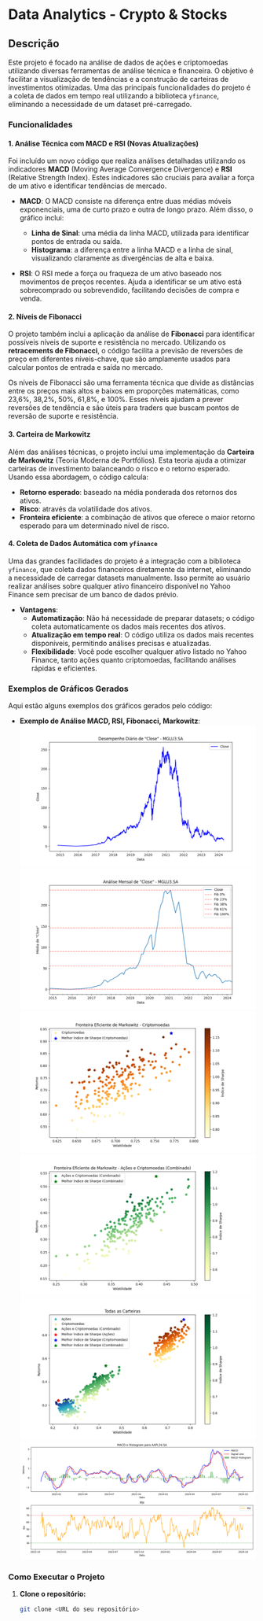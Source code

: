 # Data Analytics - Crypto & Stocks

## Descrição
Este projeto é focado na análise de dados de ações e criptomoedas utilizando diversas ferramentas de análise técnica e financeira. O objetivo é facilitar a visualização de tendências e a construção de carteiras de investimentos otimizadas. Uma das principais funcionalidades do projeto é a coleta de dados em tempo real utilizando a biblioteca `yfinance`, eliminando a necessidade de um dataset pré-carregado.

### Funcionalidades

#### 1. **Análise Técnica com MACD e RSI** (Novas Atualizações)
Foi incluído um novo código que realiza análises detalhadas utilizando os indicadores **MACD** (Moving Average Convergence Divergence) e **RSI** (Relative Strength Index). Estes indicadores são cruciais para avaliar a força de um ativo e identificar tendências de mercado.

- **MACD**: O MACD consiste na diferença entre duas médias móveis exponenciais, uma de curto prazo e outra de longo prazo. Além disso, o gráfico inclui:
  - **Linha de Sinal**: uma média da linha MACD, utilizada para identificar pontos de entrada ou saída.
  - **Histograma**: a diferença entre a linha MACD e a linha de sinal, visualizando claramente as divergências de alta e baixa.

- **RSI**: O RSI mede a força ou fraqueza de um ativo baseado nos movimentos de preços recentes. Ajuda a identificar se um ativo está sobrecomprado ou sobrevendido, facilitando decisões de compra e venda.

#### 2. **Níveis de Fibonacci**
O projeto também inclui a aplicação da análise de **Fibonacci** para identificar possíveis níveis de suporte e resistência no mercado. Utilizando os **retracements de Fibonacci**, o código facilita a previsão de reversões de preço em diferentes níveis-chave, que são amplamente usados para calcular pontos de entrada e saída no mercado.

Os níveis de Fibonacci são uma ferramenta técnica que divide as distâncias entre os preços mais altos e baixos em proporções matemáticas, como 23,6%, 38,2%, 50%, 61,8%, e 100%. Esses níveis ajudam a prever reversões de tendência e são úteis para traders que buscam pontos de reversão de suporte e resistência.

#### 3. **Carteira de Markowitz**
Além das análises técnicas, o projeto inclui uma implementação da **Carteira de Markowitz** (Teoria Moderna de Portfólios). Esta teoria ajuda a otimizar carteiras de investimento balanceando o risco e o retorno esperado. Usando essa abordagem, o código calcula:
- **Retorno esperado**: baseado na média ponderada dos retornos dos ativos.
- **Risco**: através da volatilidade dos ativos.
- **Fronteira eficiente**: a combinação de ativos que oferece o maior retorno esperado para um determinado nível de risco.

#### 4. **Coleta de Dados Automática com `yfinance`**
Uma das grandes facilidades do projeto é a integração com a biblioteca `yfinance`, que coleta dados financeiros diretamente da internet, eliminando a necessidade de carregar datasets manualmente. Isso permite ao usuário realizar análises sobre qualquer ativo financeiro disponível no Yahoo Finance sem precisar de um banco de dados prévio.

- **Vantagens**:
  - **Automatização**: Não há necessidade de preparar datasets; o código coleta automaticamente os dados mais recentes dos ativos.
  - **Atualização em tempo real**: O código utiliza os dados mais recentes disponíveis, permitindo análises precisas e atualizadas.
  - **Flexibilidade**: Você pode escolher qualquer ativo listado no Yahoo Finance, tanto ações quanto criptomoedas, facilitando análises rápidas e eficientes.

### Exemplos de Gráficos Gerados

Aqui estão alguns exemplos dos gráficos gerados pelo código:

- **Exemplo de Análise MACD,  RSI, Fibonacci,  Markowitz**:
  ![Exemplo](ex1analise.png)
  ![Exemplo](ex2analise.png)
  ![Exemplo](ex3analise.png)
  ![Exemplo](ex4analise.png)
  ![Exemplo](ex5analise.png)
  ![Exemplo](ex6analise.png)
  

### Como Executar o Projeto

1. **Clone o repositório:**
   ```bash
   git clone <URL do seu repositório>

